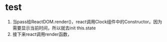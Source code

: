 # test
1. 当<Clock/>pass给ReactDOM.render()，react调用Clock组件中的Constructor。因为需要显示当前时间，所以就去init this.state
2. 接下来react调用render函数，
